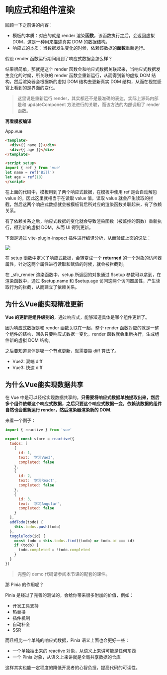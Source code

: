 # 响应式和组件渲染

回顾一下之前讲的内容：

- 模板的本质：对应的就是 render 渲染**函数**，该函数执行之后，会返回虚拟 DOM，这是一种用来描述真实 DOM 的数据结构。
- 响应式的本质：当数据发生变化的时候，依赖该数据的**函数**重新运行。

假设 render 函数运行期间用到了响应式数据会怎么样？

结果很简单，那就是这个 render 函数会和响应式数据关联起来，当响应式数据发生变化的时候，所关联的 render 函数会重新运行，从而得到新的虚拟 DOM 结构，然后渲染器会根据新的虚拟 DOM 结构去更新真实 DOM 结构，从而在视觉感官上看到的是界面的变化。

> 这里说是重新运行 render，其实都还不是最准确的表达，实际上源码内部是和 updateComponent 方法进行的关联，而该方法的内部调用了 render 函数。
> 

**再看模板编译**

App.vue

```html
<template>
  <div>{{ name }}</div>
  <div>{{ age }}</div>
</template>

<script setup>
import { ref } from 'vue'
let name = ref('Bill')
let age = ref(18)
</script>
```

在上面的代码中，模板用到了两个响应式数据，在模板中使用 ref 是会自动解包 value 的，因此这里就相当于在读取 value 值，读取 value 就会产生读取的拦截，然后这两个响应式数据就会被模板背后所对应的渲染函数关联起来，有了依赖关系。

有了依赖关系之后，响应式数据的变化就会导致渲染函数（被监控的函数）重新执行，得到新的虚拟 DOM，从而 UI 得到更新。

下面是通过 vite-plugin-inspect 插件进行编译分析，从而验证上面的说法：

![](https://xiejie-typora.oss-cn-chengdu.aliyuncs.com/2024-05-24-015001.png)

在 setup 函数中定义了响应式数据，会转变成一个 __returned__ 的一个对象的访问器属性，针对这两个属性进行读取和赋值的时候，就会被拦截到。

在 _sfc_render 渲染函数中，setup 所返回的对象通过 $setup 参数可以拿到，在渲染函数中，通过 $setup.name 和 $setup.age 访问这两个访问器属性，产生读取行为的拦截，从而建立了依赖关系。

## **为什么Vue能实现精准更新**

**Vue 的更新是组件级别的**，通过响应式，能够知道具体是哪个组件更新了。

因为响应式数据是和 render 函数关联在一起，整个 render 函数对应的就是一整个组件的结构，回头只要响应式数据一变化，render 函数就会重新执行，生成组件新的虚拟 DOM 结构。

之后要知道具体是哪一个节点更新，就需要靠 diff 算法了。

- Vue2: 双端 diff
- Vue3: 快速 diff

## **为什么Vue能实现数据共享**

在 Vue 中是可以轻松实现数据共享的。**只需要将响应式数据单独提取出来，然后多个组件依赖这个响应式数据，之后只要这个响应式数据一变，依赖该数据的组件自然也会重新运行 render，然后渲染器渲染新的 DOM**.

来看一个例子：

```jsx
import { reactive } from 'vue'

export const store = reactive({
  todos: [
    {
      id: 1,
      text: '学习Vue3',
      completed: false
    },
    {
      id: 2,
      text: '学习React',
      completed: false
    },
    {
      id: 3,
      text: '学习Angular',
      completed: false
    }
  ],
  addTodo(todo) {
    this.todos.push(todo)
  },
  toggleTodo(id) {
    const todo = this.todos.find((todo) => todo.id === id)
    if (todo) {
      todo.completed = !todo.completed
    }
  }
})
```

> 完整的 demo 代码请参阅本节课的配套的课件。
> 

那 Pinia 的作用呢？

Pinia 是经过了完善的测试的，会给你带来很多附加的价值，例如：

- 开发工具支持
- 热替换
- 插件机制
- 自动补全
- SSR

而且相比一个单纯的响应式数据，Pinia 语义上面也会更好一些：

- 一个单独抽出来的 reactive 对象，从语义上来讲可能是任何东西
- 一个 Pinia 对象，从语义上来讲就是全局共享数据的仓库

这样其实也能一定程度的降低开发者的心智负担，提高代码的可读性。

